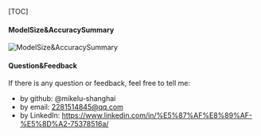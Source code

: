 [TOC]



#### ModelSize&AccuracySummary

![**ModelSize&AccuracySummary**](https://github.com/mikelu-shanghai/TypicalCNN-ModelEvolution/blob/master/Benchmarks/ModelSize%26AccuracySummary.jpg)




#### Question&Feedback
If there is any question or feedback, feel free to tell me:
- by github: @mikelu-shanghai
- by email: 2281514845@qq.com
- by LinkedIn: https://www.linkedin.com/in/%E5%87%AF%E8%89%AF-%E5%8D%A2-75378516a/
